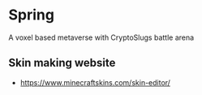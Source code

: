 # Spring
A voxel based metaverse with CryptoSlugs battle arena





## Skin making website
- https://www.minecraftskins.com/skin-editor/
